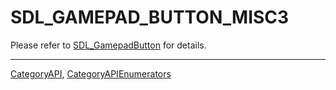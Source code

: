 # SDL_GAMEPAD_BUTTON_MISC3

Please refer to [SDL_GamepadButton](SDL_GamepadButton) for details.

----
[CategoryAPI](CategoryAPI), [CategoryAPIEnumerators](CategoryAPIEnumerators)

